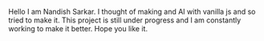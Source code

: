 Hello I am Nandish Sarkar. I thought of making and AI with vanilla js and so tried to make it. This project is still under progress and I am constantly working to make it better. Hope you like it.